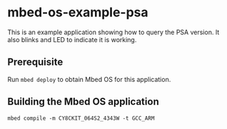 # mbed-os-example-psa

This is an example application showing how to query the PSA version. It also
blinks and LED to indicate it is working.

## Prerequisite

Run `mbed deploy` to obtain Mbed OS for this application.

## Building the Mbed OS application

```
mbed compile -m CY8CKIT_064S2_4343W -t GCC_ARM
```

